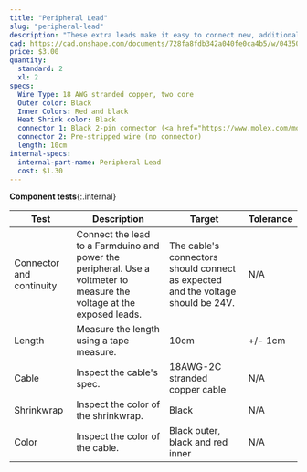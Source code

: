 ```yaml
---
title: "Peripheral Lead"
slug: "peripheral-lead"
description: "These extra leads make it easy to connect new, additional peripherals to your Farmduino."
cad: https://cad.onshape.com/documents/728fa8fdb342a040fe0ca4b5/w/0435033a7c78b02e71d0f721/e/bd682ae8626349200cfd6ae8?renderMode=0&uiState=6255db3446b4a5023f0ae595
price: $3.00
quantity:
  standard: 2
  xl: 2
specs:
  Wire Type: 18 AWG stranded copper, two core
  Outer color: Black
  Inner Colors: Red and black
  Heat Shrink color: Black
  connector 1: Black 2-pin connector (<a href="https://www.molex.com/molex/products/datasheet.jsp?part=active/1510492206_CRIMP_HOUSINGS.xml">Molex Part Number 151049-2206</a>)
  connector 2: Pre-stripped wire (no connector)
  length: 10cm
internal-specs:
  internal-part-name: Peripheral Lead
  cost: $1.30
---
```


**Component tests**{:.internal}

|Test         |Description  |Target       |Tolerance    |
|-------------|-------------|-------------|-------------|
|Connector and continuity|Connect the lead to a Farmduino and power the peripheral. Use a voltmeter to measure the voltage at the exposed leads.|The cable's connectors should connect as expected and the voltage should be 24V.|N/A
|Length       |Measure the length using a tape measure.|10cm|+/- 1cm
|Cable        |Inspect the cable's spec.|18AWG-2C stranded copper cable|N/A
|Shrinkwrap   |Inspect the color of the shrinkwrap.|Black|N/A
|Color        |Inspect the color of the cable.|Black outer, black and red inner|N/A
